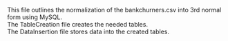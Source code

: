 This file outlines the normalization of the bankchurners.csv into 3rd normal form using MySQL. <br />
The TableCreation file creates the needed tables. <br />
The DataInsertion file stores data into the created tables.  <br />
